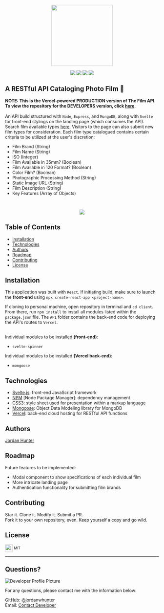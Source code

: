 <p align="center">
  <img height="200px" src="https://user-images.githubusercontent.com/69367907/110390102-7932ec80-8033-11eb-9e97-f694152e0b9c.png">
</p>

<p align="center">
  <img src="https://img.shields.io/badge/JavaScript-54.5%25-blue?style=flat&logo=javascript">
  <img src="https://img.shields.io/badge/Svelte-38.7%25-blue?style=flat&logo=svelte">
  <img src="https://img.shields.io/badge/CSS3-4.6%25-blue?style=flat&logo=css3">
  <img src="https://img.shields.io/badge/HTML5-2.2%25-blue?style=flat&logo=html5">
</p> 

## A RESTful API Cataloging Photo Film 📸
  
  
  **NOTE: This is the Vercel-powered PRODUCTION version of The Film API. To view the repository for the DEVELOPERS version, click <a href="https://github.com/jordanwhunter/filmdex-api" target="_blank">here</a>**.<br>
  <br>
  An API build structured with ```Node```, ```Express```, and ```MongoDB```, along with ```Svelte``` for front-end stylings on the landing page (which consumes the API). Search film available types <a href="https://filmapi.vercel.app/" target="_blank">here</a>. Visitors to the page can also submit new film types for consideration. Each film type catalogued contains certain criteria to be utilized at the user's discretion:<br>
  * Film Brand (String)
  * Film Name (String)
  * ISO (Integer)
  * Film Available in 35mm? (Boolean)
  * Film Available in 120 Format? (Boolean)
  * Color Film? (Boolean)
  * Photographic Processing Method (String)
  * Static Image URL (String)
  * Film Description (String)
  * Key Features (Array of Objects)
  <br>
  <p align="center">
    <img src="https://user-images.githubusercontent.com/69367907/110392640-3ffc7b80-8037-11eb-877f-cded4f2afdd1.png">
  </p>
  
  
  ## Table of Contents
  * [Installation](#installation)
  * [Technologies](#technologies)
  * [Authors](#authors)
  * [Roadmap](#roadmap)
  * [Contributing](#contributing)
  * [License](#license)
  
  ## Installation
  This application was built with ```React```. If initiating build, make sure to launch the **front-end** using ```npx create-react-app <project-name>```.
  
  If cloning to personal machine, open repository in terminal and ```cd client```. From there, run ```npm install``` to install all modules listed within the ```package.json``` file. The ```API``` folder contains the back-end code for deploying the API's routes to ```Vercel```.<br>
  <br>

  Individual modules to be installed **(front-end)**:<br>
  * ```svelte-spinner```<br>
  
  Individual modules to be installed **(Vercel back-end)**:<br>
  * ```mongoose```<br>
  
  ## Technologies
  * <a href="https://svelte.dev/" target="_blank">Svelte.js</a>: front-end JavaScript framework
  * <a href="www.npmjs.com" target="_blank">NPM</a> [Node Package Manager]: dependency management
  * <a href="www.css3.info" target="_blank">CSS3</a>: style sheet used for presentation within a markup language
  * <a href="https://mongoosejs.com/" target="_blank">Mongoose</a>: Object Data Modeling library for MongoDB
  * <a href="https://vercel.com/docs/api" target="_blank">Vercel</a>: back-end cloud hosting for RESTful API functions
  
  
  ## Authors
  <a href="www.https://github.com/jordanwhunter" target="_blank">Jordan Hunter</a>

  ## Roadmap
  Future features to be implemented:<br>
  * Modal component to show specifications of each individual film
  * More intricate landing page
  * Authentication functionality for submitting film brands
  
  ## Contributing
  Star it. Clone it. Modify it. Submit a PR. <br>
  Fork it to your own repository, even. Keep yourself a copy and go wild.
  
  ## License
  
  <sub><img width="25px" src="https://user-images.githubusercontent.com/69367907/110377669-ae830e80-8022-11eb-8b8e-483f4ac522df.png"></sub> <sup>MIT</sup>
  
  ---
  
  ## Questions?
  
  ![Developer Profile Picture](https://avatars2.githubusercontent.com/u/69367907?v=4) 
  
  For any questions, please contact me with the information below:
 
  GitHub: [@jordanwhunter](https://api.github.com/users/jordanwhunter)<br>
  Email: <a href = "mailto: jordanwhunter@users.noreply.github.com">Contact Developer</a>